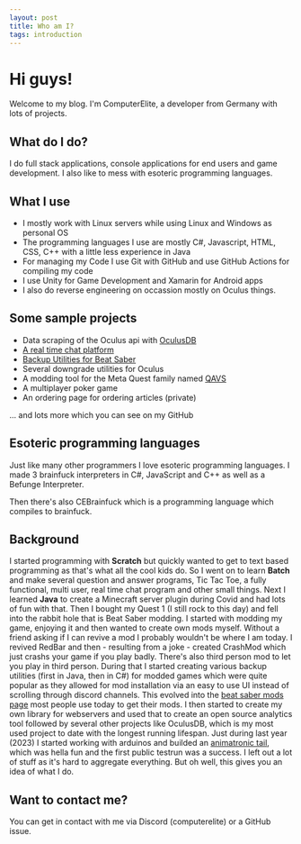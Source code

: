 ```yaml
---
layout: post
title: Who am I?
tags: introduction
---
```

# Hi guys!
Welcome to my blog. I'm ComputerElite, a developer from Germany with lots of projects.

## What do I do?
I do full stack applications, console applications for end users and game development. I also like to mess with esoteric programming languages.

## What I use
- I mostly work with Linux servers while using Linux and Windows as personal OS
- The programming languages I use are mostly C#, Javascript, HTML, CSS, C++ with a little less experience in Java
- For managing my Code I use Git with GitHub and use GitHub Actions for compiling my code
- I use Unity for Game Development and Xamarin for Android apps
- I also do reverse engineering on occassion mostly on Oculus things.

## Some sample projects
- Data scraping of the Oculus api with [OculusDB](https://github.com/ComputerElite/OculusDB)
- [A real time chat platform](https://github.com/ComputerElite/Zwietracht)
- [Backup Utilities for Beat Saber](https://github.com/ComputerElite/BM)
- Several downgrade utilities for Oculus
- A modding tool for the Meta Quest family named [QAVS](https://github.com/ComputerElite/QuestAppVersionSwitcher)
- A multiplayer poker game
- An ordering page for ordering articles (private)

... and lots more which you can see on my GitHub

## Esoteric programming languages
Just like many other programmers I love esoteric programming languages. I made 3 brainfuck interpreters in C#, JavaScript and C++ as well as a Befunge Interpreter.

Then there's also CEBrainfuck which is a programming language which compiles to brainfuck.

## Background
I started programming with **Scratch** but quickly wanted to get to text based programming as that's what all the cool kids do. So I went on to learn **Batch** and make several question and answer programs, Tic Tac Toe, a fully functional, multi user, real time chat program and other small things. Next I learned **Java** to create a Minecraft server plugin during Covid and had lots of fun with that. Then I bought my Quest 1 (I still rock to this day) and fell into the rabbit hole that is Beat Saber modding. I started with modding my game, enjoying it and then wanted to create own mods myself. Without a friend asking if I can revive a mod I probably wouldn't be where I am today. I revived RedBar and then - resulting from a joke - created CrashMod which just crashs your game if you play badly. There's also third person mod to let you play in third person. During that I started creating various backup utilities (first in Java, then in C#) for modded games which were quite popular as they allowed for mod installation via an easy to use UI instead of scrolling through discord channels. This evolved into the [beat saber mods page](https://computerelite.github.io/tools/Beat_Saber/questmods.html) most people use today to get their mods. I then started to create my own library for webservers and used that to create an open source analytics tool followed by several other projects like OculusDB, which is my most used project to date with the longest running lifespan. Just during last year (2023) I started working with arduinos and builded an [animatronic tail](https://github.com/ComputerElite/AnimatronicTail), which was hella fun and the first public testrun was a success. I left out a lot of stuff as it's hard to aggregate everything. But oh well, this gives you an idea of what I do.

## Want to contact me?
You can get in contact with me via Discord (computerelite) or a GitHub issue.